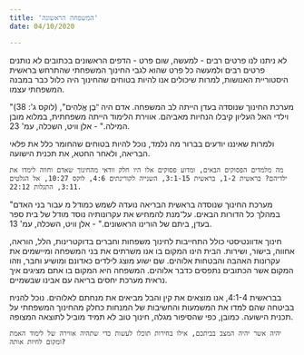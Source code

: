 ```yaml
---
title: 'המשפחה הראשונה'
date: 04/10/2020

---
```


לא ניתנו לנו פרטים רבים - למעשה, שום פרט - הדפים הראשונים בכתובים לא נותנים פרטים רבים ולמעשה כל פרט שהוא לגבי החינוך המשפחתי שהתרחש בראשית היסטוריית האנושות, למרות שיכולים אנו להיות בטוחים שהחינוך היה כלול כבר במבנה המשפחתי עצמו.

"מערכת החינוך שנוסדה בעדן הייתה לב המשפחה. אדם היה "ּבֶן אֱֹלהִים", (לוקס ג': 38) וילדי האל העליון קיבלו הנחיות מאביהם. אווירת הלימוד הייתה משפחתית, במלוא מובן המילה." - אלן וויט, השכלה, עמ' 23.

ולמרות שאיננו יודעים בברור מה נלמד, נוכל להיות בטוחים שהחומר כלל את פלאי הבריאה, ולאחר החטא, את תכנית הישועה.

`מה מלמדים הפסוקים הבאים, ומדוע פסוקים אלו היו חלק וודאי מהחינוך שאדם וחווה לימדו את ילדיהם? בראשית 1-2, בראשית 3:1-15, השנייה לקורינתים 4:6, לוקס 10:27, אל הגלטים 3:11, התגלות 22:12.`

"מערכת החינוך שנוסדה בראשית הבריאה נועדה לשמש כמודל מ עבור בני האדם במהלך כל הדורות הבאים. על־מנת להמחיש את עקרונותיה נוסד מודל של בית ספר בעדן, ביתם של הורינו הראשונים." - אלן וויט, השכלה, עמ' 13.

חינוך אדוונטיסטי כולל התחייבות לחינוך משפחות וחברים בדוקטרינות, הלל, הוראה, אחווה, בישור, ושירות. הבית הינו המקום בו אנו משרתים את בני המשפחה ומיישמים את עקרונות האהבה והבטחות אלוהים. שם ישוע מוצג לילדים כאדונם ומושיע וחבר, וזהו המקום אשר הכתובים נתפסים כדבר אלוהים. המשפחה היא המקום בו אתם מציגים איך נראית מערכת יחסים בריאה עם אבינו שבשמיים.

בבראשית 4:1-4, אנו מוצאים את קין והבל מביאים את מנחתם לאלוהים. נוכל להניח בביטחה שהם למדו את המשמעות והחשיבות של המנחות כחלק מהחינוך המשפחתי על תכנית הישועה. כמובן, כפי שהסיפור מגלה, חינוך טוב לא תמיד מוביל לתוצאה המצופה.

`יהיה אשר יהיה המצב בביתכם, אילו בחירות תוכלו לעשות כדי שתהיה אווירה של לימוד האמת ומקום לחיות אותה?`